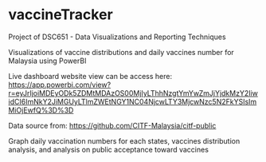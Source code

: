 # vaccineTracker

Project of DSC651 - Data Visualizations and Reporting Techniques

Visualizations of vaccine distributions and daily vaccines number for Malaysia using PowerBI 

Live dashboard website view can be access here:
https://app.powerbi.com/view?r=eyJrIjoiMDEyODk5ZDMtMDAzOS00MjIyLThhNzgtYmYwZmJjYjdkMzY2IiwidCI6ImNkY2JiMGUyLTlmZWEtNGY1NC04NjcwLTY3MjcwNzc5N2FkYSIsImMiOjEwfQ%3D%3D

Data source from: https://github.com/CITF-Malaysia/citf-public

Graph daily vaccination numbers for each states, vaccines distribution analysis, and analysis on public acceptance toward vaccines
